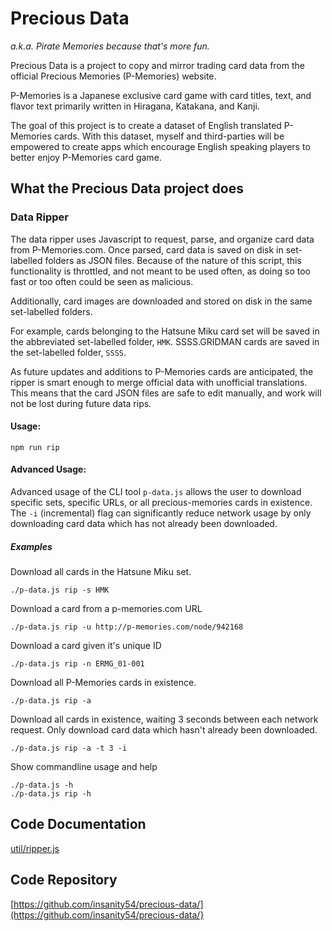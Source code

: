 # Precious Data

*a.k.a. Pirate Memories because that's more fun.*

Precious Data is a project to copy and mirror trading card data from the official Precious Memories (P-Memories) website.

P-Memories is a Japanese exclusive card game with card titles, text, and flavor text primarily written in Hiragana, Katakana, and Kanji.

The goal of this project is to create a dataset of English translated P-Memories cards. With this dataset, myself and third-parties will be empowered to create apps which encourage English speaking players to better enjoy P-Memories card game.

## What the Precious Data project does

### Data Ripper

The data ripper uses Javascript to request, parse, and organize card data from P-Memories.com. Once parsed, card data is saved on disk in set-labelled folders as JSON files. Because of the nature of this script, this functionality is throttled, and not meant to be used often, as doing so too fast or too often could be seen as malicious.

Additionally, card images are downloaded and stored on disk in the same set-labelled folders.

For example, cards belonging to the Hatsune Miku card set will be saved in the abbreviated set-labelled folder, `HMK`. SSSS.GRIDMAN cards are saved in the set-labelled folder, `SSSS`.

As future updates and additions to P-Memories cards are anticipated, the ripper is smart enough to merge official data with unofficial translations. This means that the card JSON files are safe to edit manually, and work will not be lost during future data rips.

#### Usage:

    npm run rip

#### Advanced Usage:

Advanced usage of the CLI tool `p-data.js` allows the user to download specific sets, specific URLs, or all precious-memories cards in existence. The `-i` (incremental) flag can significantly reduce network usage by only downloading card data which has not already been downloaded.

##### Examples

Download all cards in the Hatsune Miku set.

    ./p-data.js rip -s HMK

Download a card from a p-memories.com URL

    ./p-data.js rip -u http://p-memories.com/node/942168

Download a card given it's unique ID

    ./p-data.js rip -n ERMG_01-001

Download all P-Memories cards in existence.

    ./p-data.js rip -a

Download all cards in existence, waiting 3 seconds between each network request. Only download card data which hasn't already been downloaded.

    ./p-data.js rip -a -t 3 -i

Show commandline usage and help

    ./p-data.js -h
    ./p-data.js rip -h

## Code Documentation

[util/ripper.js](ripper)


## Code Repository

[https://github.com/insanity54/precious-data/](https://github.com/insanity54/precious-data/}
